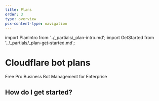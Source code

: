 ```yaml
---
title: Plans
order: 3
type: overview
pcx-content-type: navigation
---
```


import PlanIntro from '../_partials/_plan-intro.md';
import GetStarted from '../_partials/_plan-get-started.md';

# Cloudflare bot plans

<PlanIntro />

<ButtonGroup>
  <bongo:button type="primary" href="/plans/free">
    Free
  </bongo:button>
  <bongo:button type="primary" href="/plans/pro">
    Pro
  </bongo:button>
  <bongo:button type="primary" href="/plans/biz-and-ent">
    Business
  </bongo:button>
  <bongo:button type="primary" href="/plans/bm-subscription">
    Bot Management for Enterprise
  </bongo:button>
</ButtonGroup>

## How do I get started?

<GetStarted />
